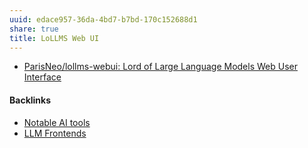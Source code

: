 ```yaml
---
uuid: edace957-36da-4bd7-b7bd-170c152688d1
share: true
title: LoLLMS Web UI
---
```

* [ParisNeo/lollms-webui: Lord of Large Language Models Web User Interface](https://github.com/ParisNeo/lollms-webui)

#### Backlinks

* [Notable AI tools](/1f16e3ec-47c6-4f57-97a6-4ab3bbec3237)
* [LLM Frontends](/ab0590ad-5869-4cfd-a080-85a22db30c81)